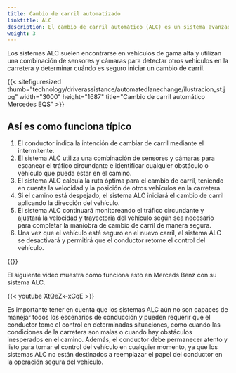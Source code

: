 ```yaml
---
title: Cambio de carril automatizado
linktitle: ALC
description: El cambio de carril automático (ALC) es un sistema avanzado de asistencia al conductor (ADAS) que está diseñado para permitir que un vehículo cambie de carril por sí solo, sin necesidad de que el conductor gire el vehículo o tome el control manual.
weight: 3
---
```

<!-- markdownlint-disable MD033 -->

Los sistemas ALC suelen encontrarse en vehículos de gama alta y utilizan una combinación de sensores y cámaras para detectar otros vehículos en la carretera y determinar cuándo es seguro iniciar un cambio de carril.

{{< sitefiguresized thumb="technology/driverassistance/automatedlanechange/ilustracion_st.jpg" width="3000" height="1687" title="Cambio de carril automático Mercedes EQS" >}}

## Así es como funciona típico

1. El conductor indica la intención de cambiar de carril mediante el intermitente.
2. El sistema ALC utiliza una combinación de sensores y cámaras para escanear el tráfico circundante e identificar cualquier obstáculo o vehículo que pueda estar en el camino.
3. El sistema ALC calcula la ruta óptima para el cambio de carril, teniendo en cuenta la velocidad y la posición de otros vehículos en la carretera.
4. Si el camino está despejado, el sistema ALC iniciará el cambio de carril aplicando la dirección del vehículo.
5. El sistema ALC continuará monitoreando el tráfico circundante y ajustará la velocidad y trayectoria del vehículo según sea necesario para completar la maniobra de cambio de carril de manera segura.
6. Una vez que el vehículo esté seguro en el nuevo carril, el sistema ALC se desactivará y permitirá que el conductor retome el control del vehículo.

{{<evkxdisplayaddarticle />}}

El siguiente video muestra cómo funciona esto en Merceds Benz con su sistema ALC.

{{< youtube XtQeZk-xCqE >}}

Es importante tener en cuenta que los sistemas ALC aún no son capaces de manejar todos los escenarios de conducción y pueden requerir que el conductor tome el control en determinadas situaciones, como cuando las condiciones de la carretera son malas o cuando hay obstáculos inesperados en el camino. Además, el conductor debe permanecer atento y listo para tomar el control del vehículo en cualquier momento, ya que los sistemas ALC no están destinados a reemplazar el papel del conductor en la operación segura del vehículo.
 